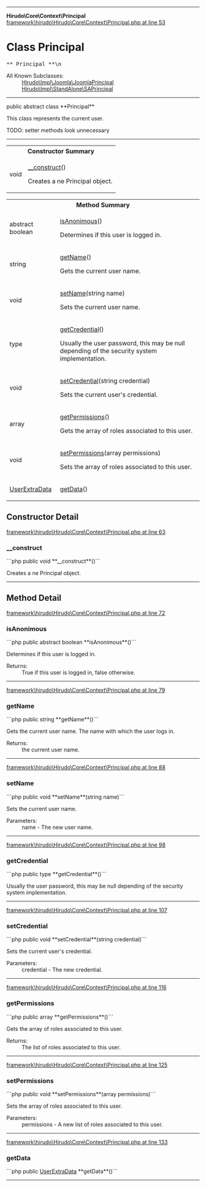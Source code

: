 - - -

**Hirudo\Core\Context\Principal**
<a href="https://github.com/JeyDotC/Hirudo-docs/blob/master/source/framework/hirudo/Hirudo/Core/Context/Principal.php.md#line53" class="location">framework\hirudo\Hirudo\Core\Context\Principal.php at line 53</a>

# Class Principal #

<pre class="tree">** Principal **\n</pre>

<dl>
<dt>All Known Subclasses:</dt>
<dd><a href="https://github.com/JeyDotC/Hirudo-docs/blob/master/hirudo/impl/joomla/joomlaprincipal.html">Hirudo\Impl\Joomla\JoomlaPrincipal</a> <a href="https://github.com/JeyDotC/Hirudo-docs/blob/master/hirudo/impl/standalone/saprincipal.html">Hirudo\Impl\StandAlone\SAPrincipal</a> </dd>
</dl>

- - -

<p class="signature">public abstract  class **Principal**</p>

<div class="comment" id="overview_description"><p>This class represents the current user.</p><p>TODO: setter methods look unnecessary</p></div>

- - -

<table id="summary_constructor">
<tr><th colspan="2">Constructor Summary</th></tr>
<tr>
<td class="type"> void</td>
<td class="description"><p class="name"><a href="#__construct()">__construct</a>()</p><p class="description">Creates a ne Principal object.</p></td>
</tr>
</table>

<table id="summary_method">
<tr><th colspan="2">Method Summary</th></tr>
<tr>
<td class="type">abstract  boolean</td>
<td class="description"><p class="name"><a href="#isAnonimous()">isAnonimous</a>()</p><p class="description">Determines if this user is logged in.</p></td>
</tr>
<tr>
<td class="type"> string</td>
<td class="description"><p class="name"><a href="#getName()">getName</a>()</p><p class="description">Gets the current user name. </p></td>
</tr>
<tr>
<td class="type"> void</td>
<td class="description"><p class="name"><a href="#setName()">setName</a>(string name)</p><p class="description">Sets the current user name.</p></td>
</tr>
<tr>
<td class="type"> type</td>
<td class="description"><p class="name"><a href="#getCredential()">getCredential</a>()</p><p class="description">Usually the user password, this may be null depending of the security
system implementation.</p></td>
</tr>
<tr>
<td class="type"> void</td>
<td class="description"><p class="name"><a href="#setCredential()">setCredential</a>(string credential)</p><p class="description">Sets the current user's credential.</p></td>
</tr>
<tr>
<td class="type"> array</td>
<td class="description"><p class="name"><a href="#getPermissions()">getPermissions</a>()</p><p class="description">Gets the array of roles associated to this user.</p></td>
</tr>
<tr>
<td class="type"> void</td>
<td class="description"><p class="name"><a href="#setPermissions()">setPermissions</a>(array permissions)</p><p class="description">Sets the array of roles associated to this user.</p></td>
</tr>
<tr>
<td class="type"> <a href="../../../hirudo/core/context/userextradata.html">UserExtraData</a></td>
<td class="description"><p class="name"><a href="#getData()">getData</a>()</p><p class="description"></p></td>
</tr>
</table>

<h2 id="detail_method">Constructor Detail</h2>
<a href="https://github.com/JeyDotC/Hirudo-docs/blob/master/source/framework/hirudo/Hirudo/Core/Context/Principal.php.md#line63" class="location">framework\hirudo\Hirudo\Core\Context\Principal.php at line 63</a>

<h3 id="__construct()">__construct</h3>
```php
public  void **__construct**()```
<div class="details">
<p>Creates a ne Principal object.</p></div>

- - -

<h2 id="detail_method">Method Detail</h2>
<a href="https://github.com/JeyDotC/Hirudo-docs/blob/master/source/framework/hirudo/Hirudo/Core/Context/Principal.php.md#line72" class="location">framework\hirudo\Hirudo\Core\Context\Principal.php at line 72</a>

<h3 id="isAnonimous()">isAnonimous</h3>
```php
public abstract  boolean **isAnonimous**()```
<div class="details">
<p>Determines if this user is logged in.</p><dl>
<dt>Returns:</dt>
<dd>True if this user is logged in, false otherwise.</dd>
</dl>
</div>

- - -

<a href="https://github.com/JeyDotC/Hirudo-docs/blob/master/source/framework/hirudo/Hirudo/Core/Context/Principal.php.md#line79" class="location">framework\hirudo\Hirudo\Core\Context\Principal.php at line 79</a>

<h3 id="getName()">getName</h3>
```php
public  string **getName**()```
<div class="details">
<p>Gets the current user name. The name with which the user logs in.</p><dl>
<dt>Returns:</dt>
<dd>the current user name.</dd>
</dl>
</div>

- - -

<a href="https://github.com/JeyDotC/Hirudo-docs/blob/master/source/framework/hirudo/Hirudo/Core/Context/Principal.php.md#line88" class="location">framework\hirudo\Hirudo\Core\Context\Principal.php at line 88</a>

<h3 id="setName()">setName</h3>
```php
public  void **setName**(string name)```
<div class="details">
<p>Sets the current user name.</p><dl>
<dt>Parameters:</dt>
<dd>name - The new user name.</dd>
</dl>
</div>

- - -

<a href="https://github.com/JeyDotC/Hirudo-docs/blob/master/source/framework/hirudo/Hirudo/Core/Context/Principal.php.md#line98" class="location">framework\hirudo\Hirudo\Core\Context\Principal.php at line 98</a>

<h3 id="getCredential()">getCredential</h3>
```php
public  type **getCredential**()```
<div class="details">
<p>Usually the user password, this may be null depending of the security
system implementation.</p></div>

- - -

<a href="https://github.com/JeyDotC/Hirudo-docs/blob/master/source/framework/hirudo/Hirudo/Core/Context/Principal.php.md#line107" class="location">framework\hirudo\Hirudo\Core\Context\Principal.php at line 107</a>

<h3 id="setCredential()">setCredential</h3>
```php
public  void **setCredential**(string credential)```
<div class="details">
<p>Sets the current user's credential.</p><dl>
<dt>Parameters:</dt>
<dd>credential - The new credential.</dd>
</dl>
</div>

- - -

<a href="https://github.com/JeyDotC/Hirudo-docs/blob/master/source/framework/hirudo/Hirudo/Core/Context/Principal.php.md#line116" class="location">framework\hirudo\Hirudo\Core\Context\Principal.php at line 116</a>

<h3 id="getPermissions()">getPermissions</h3>
```php
public  array **getPermissions**()```
<div class="details">
<p>Gets the array of roles associated to this user.</p><dl>
<dt>Returns:</dt>
<dd>The list of roles associated to this user.</dd>
</dl>
</div>

- - -

<a href="https://github.com/JeyDotC/Hirudo-docs/blob/master/source/framework/hirudo/Hirudo/Core/Context/Principal.php.md#line125" class="location">framework\hirudo\Hirudo\Core\Context\Principal.php at line 125</a>

<h3 id="setPermissions()">setPermissions</h3>
```php
public  void **setPermissions**(array permissions)```
<div class="details">
<p>Sets the array of roles associated to this user.</p><dl>
<dt>Parameters:</dt>
<dd>permissions - A new list of roles associated to this user.</dd>
</dl>
</div>

- - -

<a href="https://github.com/JeyDotC/Hirudo-docs/blob/master/source/framework/hirudo/Hirudo/Core/Context/Principal.php.md#line133" class="location">framework\hirudo\Hirudo\Core\Context\Principal.php at line 133</a>

<h3 id="getData()">getData</h3>
```php
public  <a href="../../../hirudo/core/context/userextradata.html">UserExtraData</a> **getData**()```
<div class="details">
<p></p></div>

- - -


